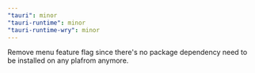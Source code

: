 ```yaml
---
"tauri": minor
"tauri-runtime": minor
"tauri-runtime-wry": minor
---
```


Remove menu feature flag since there's no package dependency need to be installed on any plafrom anymore.
